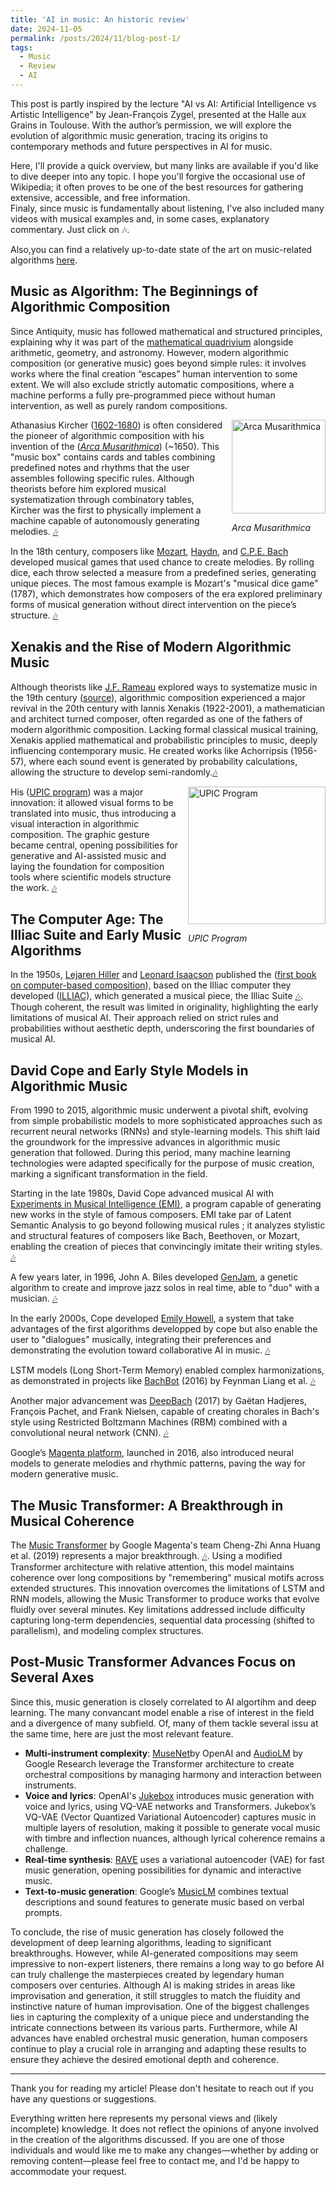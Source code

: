 ```yaml
---
title: 'AI in music: An historic review'
date: 2024-11-05
permalink: /posts/2024/11/blog-post-1/
tags:
  - Music
  - Review
  - AI
---
```


This post is partly inspired by the lecture "AI vs AI: Artificial Intelligence vs Artistic Intelligence" by Jean-François Zygel, presented at the Halle aux Grains in Toulouse. With the author’s permission, we will explore the evolution of algorithmic music generation, tracing its origins to contemporary methods and future perspectives in AI for music.

Here, I'll provide a quick overview, but many links are available if you'd like to dive deeper into any topic. I hope you'll forgive the occasional use of Wikipedia; it often proves to be one of the best resources for gathering extensive, accessible, and free information. <br>
Finaly, since music is fundamentally about listening, I've also included many videos with musical examples and, in some cases, explanatory commentary. Just click on 🎶. 

Also,you can find a relatively up-to-date state of the art on music-related algorithms [here](https://carlosholivan.github.io/DeepLearningMusicGeneration/#figaro-generating-symbolic-music-with-fine-grained-artistic-control).

## Music as Algorithm: The Beginnings of Algorithmic Composition

Since Antiquity, music has followed mathematical and structured principles, explaining why it was part of the [mathematical quadrivium](https://fr.wikipedia.org/wiki/Quadrivium) alongside arithmetic, geometry, and astronomy. However, modern algorithmic composition (or generative music) goes beyond simple rules: it involves works where the final creation “escapes” human intervention to some extent. We will also exclude strictly automatic compositions, where a machine performs a fully pre-programmed piece without human intervention, as well as purely random compositions.


<div style="float: right; margin-left: 10px;">
    <img src="https://gate.unigre.it/mediawiki/images/thumb/b/b9/7700_3271_3580-016_944.jpg/300px-7700_3271_3580-016_944.jpg" alt="Arca Musarithmica" width="150"/>
    <p><em>Arca Musarithmica</em></p>
</div>



Athanasius Kircher ([1602-1680](https://en.wikipedia.org/wiki/Athanasius_Kircher)) is often considered the pioneer of algorithmic composition with his invention of the ([*Arca Musarithmica*](https://larkfall.wordpress.com/2014/06/06/kircher-schotts-computer-music-of-the-baroque/)) (~1650).
This "music box" contains cards and tables combining predefined notes and rhythms that the user assembles following specific rules. Although theorists before him explored musical systematization through combinatory tables, Kircher was the first to physically implement a machine capable of autonomously generating melodies. [🎶](https://www.youtube.com/watch?v=zpfq2L5X6yU)



In the 18th century, composers like [Mozart](https://en.wikipedia.org/wiki/Wolfgang_Amadeus_Mozart), [Haydn](https://en.wikipedia.org/wiki/Joseph_Haydn), and [C.P.E. Bach](https://en.wikipedia.org/wiki/Carl_Philipp_Emanuel_Bach) developed musical games that used chance to create melodies. By rolling dice, each throw selected a measure from a predefined series, generating unique pieces. The most famous example is Mozart's "musical dice game" (1787), which demonstrates how composers of the era explored preliminary forms of musical generation without direct intervention on the piece’s structure. [🎶](https://www.youtube.com/watch?v=9Zdg6Ec4mVw)

## Xenakis and the Rise of Modern Algorithmic Music

Although theorists like [J.F. Rameau](https://en.wikipedia.org/wiki/Jean-Philippe_Rameau) explored ways to systematize music in the 19th century ([source](https://en.wikipedia.org/wiki/New_System_of_Musical_Theory)), algorithmic composition experienced a major revival in the 20th century with Iannis Xenakis (1922-2001), a mathematician and architect turned composer, often regarded as one of the fathers of modern algorithmic composition.
Lacking formal classical musical training, Xenakis applied mathematical and probabilistic principles to music, deeply influencing contemporary music. He created works like Achorripsis (1956-57), where each sound event is generated by probability calculations, allowing the structure to develop semi-randomly.[🎶](https://www.youtube.com/watch?v=WasFTDq0dJI)

<div style="float: right; margin-left: 10px;">
    <img src="https://i0.wp.com/120years.net/wp-content/uploads/upic1-e1705496773502.jpg" alt="UPIC Program" width="220"/>
    <p><em>UPIC Program</em></p>
</div>

His ([UPIC program](https://citeseerx.ist.psu.edu/document?repid=rep1&type=pdf&doi=3425fc400cd2c4cf1aa9ff7231ef2a541e234c62)) was a major innovation: it allowed visual forms to be translated into music, thus introducing a visual interaction in algorithmic composition. The graphic gesture became central, opening possibilities for generative and AI-assisted music and laying the foundation for composition tools where scientific models structure the work. [🎶](https://www.youtube.com/watch?v=nvH2KYYJg-o)



## The Computer Age: The Illiac Suite and Early Music Algorithms

In the 1950s, [Lejaren Hiller](https://distributedmuseum.illinois.edu/exhibit/lejaren-hiller/) and [Leonard Isaacson](https://en.wikipedia.org/wiki/Leonard_Isaacson) published the ([first book on computer-based composition](https://archive.org/details/experimentalmusi00hill/page/n5/mode/2up)), based on the Illiac computer they developed ([ILLIAC](https://en.wikipedia.org/wiki/ILLIAC)), which generated a musical piece, the Illiac Suite [🎶](https://www.youtube.com/watch?v=fojKZ1ymZlo). Though coherent, the result was limited in originality, highlighting the early limitations of musical AI. Their approach relied on strict rules and probabilities without aesthetic depth, underscoring the first boundaries of musical AI.


## David Cope and Early Style Models in Algorithmic Music

From 1990 to 2015, algorithmic music underwent a pivotal shift, evolving from simple probabilistic models to more sophisticated approaches such as recurrent neural networks (RNNs) and style-learning models. This shift laid the groundwork for the impressive advances in algorithmic music generation that followed. During this period, many machine learning technologies were adapted specifically for the purpose of music creation, marking a significant transformation in the field.

Starting in the late 1980s, David Cope advanced musical AI with [Experiments in Musical Intelligence (EMI)](https://quod.lib.umich.edu/cgi/p/pod/dod-idx/experiments-in-music-intelligence-emi.pdf?c=icmc;idno=bbp2372.1987.025;format=pdf), a program capable of generating new works in the style of famous composers. EMI take par of Latent Semantic Analysis to go beyond following musical rules ; it analyzes stylistic and structural features of composers like Bach, Beethoven, or Mozart, enabling the creation of pieces that convincingly imitate their writing styles. [🎶](https://www.youtube.com/watch?v=2kuY3BrmTfQ&list=PLNaK-WAWTgwudpV2B5xe7WUG8vRtEHnsI&index=1)


A few years later, in 1996, John A. Biles developed [GenJam](https://igm.rit.edu/~jabics/BilesICMC94.pdf), a genetic algorithm to create and improve jazz solos in real time, able to "duo" with a musician. [🎶](https://www.youtube.com/watch?v=RDgJw2kiuWU)


In the early 2000s, Cope developed [Emily Howell](https://en.wikipedia.org/wiki/Emily_Howell), a system that take advantages of the first algorithms developped by cope but also enable the user to "dialogues" musically, integrating their preferences and demonstrating the evolution toward collaborative AI in music. [🎶](https://www.youtube.com/watch?v=QHJqp4SlsoU)


LSTM models (Long Short-Term Memory) enabled complex harmonizations, as demonstrated in projects like [BachBot](https://www.mlmi.eng.cam.ac.uk/files/feynman_liang_8224771_assignsubmission_file_liangfeynmanthesis.pdf) (2016) by Feynman Liang et al. [🎶](https://soundcloud.com/bachbot/sets/bachbot-com?utm_source=clipboard&utm_medium=text&utm_campaign=social_sharing)


Another major advancement was [DeepBach](https://arxiv.org/pdf/1612.01010) (2017)  by Gaëtan Hadjeres, François Pachet, and Frank Nielsen, capable of creating chorales in Bach's style using Restricted Boltzmann Machines (RBM) combined with a convolutional neural network (CNN). [🎶](https://www.youtube.com/watch?v=QiBM7-5hA6o)


Google’s [Magenta platform](https://magenta.tensorflow.org/), launched in 2016, also introduced neural models to generate melodies and rhythmic patterns, paving the way for modern generative music.


## The Music Transformer: A Breakthrough in Musical Coherence

The [Music Transformer](https://arxiv.org/pdf/1809.04281) by Google Magenta's team Cheng-Zhi Anna Huang et al. (2019) represents a major breakthrough. [🎶](https://magenta.tensorflow.org/music-transformer). Using a modified Transformer architecture with relative attention, this model maintains coherence over long compositions by "remembering" musical motifs across extended structures. This innovation overcomes the limitations of LSTM and RNN models, allowing the Music Transformer to produce works that evolve fluidly over several minutes. Key limitations addressed include difficulty capturing long-term dependencies, sequential data processing (shifted to parallelism), and modeling complex structures.

## Post-Music Transformer Advances Focus on Several Axes

Since this, music generation is closely correlated to AI algortihm and deep learning. The many convancant model enable a rise of interest in the field and a divergence of many subfield. Of, many of them tackle several issu at the same time, here are just the most relevant feature.

* **Multi-instrument complexity**: [MuseNet](https://openai.com/index/musenet/)by OpenAI and [AudioLM](https://arxiv.org/pdf/2209.03143) by Google Research leverage the Transformer architecture to create orchestral compositions by managing harmony and interaction between instruments.
* **Voice and lyrics**: OpenAI's [Jukebox](https://arxiv.org/pdf/2005.00341) introduces music generation with voice and lyrics, using VQ-VAE networks and Transformers. Jukebox’s VQ-VAE (Vector Quantized Variational Autoencoder) captures music in multiple layers of resolution, making it possible to generate vocal music with timbre and inflection nuances, although lyrical coherence remains a challenge.
* **Real-time synthesis**: [RAVE](https://arxiv.org/pdf/2111.05011) uses a variational autoencoder (VAE) for fast music generation, opening possibilities for dynamic and interactive music.
* **Text-to-music generation**: Google’s [MusicLM](https://arxiv.org/pdf/2301.11325) combines textual descriptions and sound features to generate music based on verbal prompts.



To conclude, the rise of music generation has closely followed the development of deep learning algorithms, leading to significant breakthroughs. However, while AI-generated compositions may seem impressive to non-expert listeners, there remains a long way to go before AI can truly challenge the masterpieces created by legendary human composers over centuries. Although AI is making strides in areas like improvisation and generation, it still struggles to match the fluidity and instinctive nature of human improvisation. One of the biggest challenges lies in capturing the complexity of a unique piece and understanding the intricate connections between its various parts. Furthermore, while AI advances have enabled orchestral music generation, human composers continue to play a crucial role in arranging and adapting these results to ensure they achieve the desired emotional depth and coherence.


----------
Thank you for reading my article! Please don't hesitate to reach out if you have any questions or suggestions.

Everything written here represents my personal views and (likely incomplete) knowledge. It does not reflect the opinions of anyone involved in the creation of the algorithms discussed. If you are one of those individuals and would like me to make any changes—whether by adding or removing content—please feel free to contact me, and I'd be happy to accommodate your request.